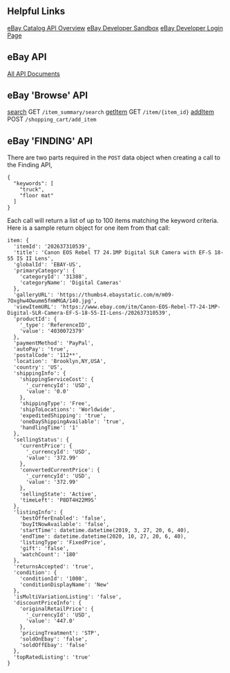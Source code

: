 ## Helpful Links
[eBay Catalog API Overview](https://developer.ebay.com/api-docs/commerce/catalog/overview.html)
[eBay Developer Sandbox](https://developer.ebay.com/tools/sandbox)
[eBay Developer Login Page](https://developer.ebay.com/signin)

## eBay API
[All API Documents](https://developer.ebay.com/docs#Brs)

## eBay 'Browse' API

[search](https://developer.ebay.com/api-docs/buy/browse/resources/item_summary/methods/search) GET `/item_summary/search`
[getItem](https://developer.ebay.com/api-docs/buy/browse/resources/item/methods/getItem) GET `/item/{item_id}`
[addItem](https://developer.ebay.com/api-docs/buy/browse/resources/shopping_cart/methods/addItem) POST `/shopping_cart/add_item`

## eBay 'FINDING' API

There are two parts required in the `POST` data object when creating a call to the Finding API, 

```
{
  "keywords": [
    "truck",
    "floor mat"
  ]
}
```

Each call will return a list of up to 100 items matching the keyword criteria. Here is a sample return object for one item from that call:

```
item: {
  'itemId': '202637310539',
  'title': 'Canon EOS Rebel T7 24.1MP Digital SLR Camera with EF-S 18-55 IS II Lens',
  'globalId': 'EBAY-US',
  'primaryCategory': {
    'categoryId': '31388',
    'categoryName': 'Digital Cameras'
  },
  'galleryURL': 'https://thumbs4.ebaystatic.com/m/m09-7Oxghw4Owumm5fmWMGA/140.jpg',
  'viewItemURL': 'https://www.ebay.com/itm/Canon-EOS-Rebel-T7-24-1MP-Digital-SLR-Camera-EF-S-18-55-II-Lens-/202637310539',
  'productId': {
    '_type': 'ReferenceID',
    'value': '4030072379'
  },
  'paymentMethod': 'PayPal',
  'autoPay': 'true',
  'postalCode': '112**',
  'location': 'Brooklyn,NY,USA',
  'country': 'US',
  'shippingInfo': {
    'shippingServiceCost': {
      '_currencyId': 'USD',
      'value': '0.0'
    },
    'shippingType': 'Free',
    'shipToLocations': 'Worldwide',
    'expeditedShipping': 'true',
    'oneDayShippingAvailable': 'true',
    'handlingTime': '1'
  },
  'sellingStatus': {
    'currentPrice': {
      '_currencyId': 'USD',
      'value': '372.99'
    },
    'convertedCurrentPrice': {
      '_currencyId': 'USD',
      'value': '372.99'
    },
    'sellingState': 'Active',
    'timeLeft': 'P8DT4H22M9S'
  },
  'listingInfo': {
    'bestOfferEnabled': 'false',
    'buyItNowAvailable': 'false',
    'startTime': datetime.datetime(2019, 3, 27, 20, 6, 40),
    'endTime': datetime.datetime(2020, 10, 27, 20, 6, 40),
    'listingType': 'FixedPrice',
    'gift': 'false',
    'watchCount': '180'
  },
  'returnsAccepted': 'true',
  'condition': {
    'conditionId': '1000',
    'conditionDisplayName': 'New'
  },
  'isMultiVariationListing': 'false',
  'discountPriceInfo': {
    'originalRetailPrice': {
      '_currencyId': 'USD',
      'value': '447.0'
    },
    'pricingTreatment': 'STP',
    'soldOnEbay': 'false',
    'soldOffEbay': 'false'
  },
  'topRatedListing': 'true'
}
```

